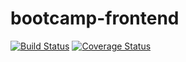 # bootcamp-frontend
[![Build Status](https://travis-ci.org/wycliffkas/bootcamp-frontend.svg?branch=develop)](https://travis-ci.org/wycliffkas/bootcamp-frontend)
[![Coverage Status](https://coveralls.io/repos/github/wycliffkas/bootcamp-frontend/badge.svg?branch=develop)](https://coveralls.io/github/wycliffkas/bootcamp-frontend?branch=develop)